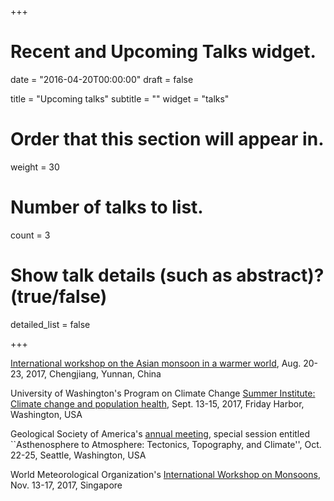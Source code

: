 +++
# Recent and Upcoming Talks widget.

date = "2016-04-20T00:00:00"
draft = false

title = "Upcoming talks"
subtitle = ""
widget = "talks"

# Order that this section will appear in.
weight = 30

# Number of talks to list.
count = 3 

# Show talk details (such as abstract)? (true/false)
detailed_list = false

+++


[International workshop on the Asian monsoon in a warmer world](http://www.lasg.ac.cn/monsoon/), Aug. 20-23, 2017, Chengjiang, Yunnan, China

University of Washington's Program on Climate Change [Summer Institute: Climate change and population health](https://pcc.uw.edu/events/pcc-summer-institute/), Sept. 13-15, 2017, Friday Harbor, Washington, USA

Geological Society of America's [annual meeting](http://community.geosociety.org/gsa2017), special session entitled ``Asthenosphere to Atmosphere: Tectonics, Topography, and Climate'', Oct. 22-25, Seattle, Washington, USA

World Meteorological Organization's [International Workshop on Monsoons](https://www.wmo.int/pages/prog/arep/wwrp/new/iwm-6.html), Nov. 13-17, 2017, Singapore
 

